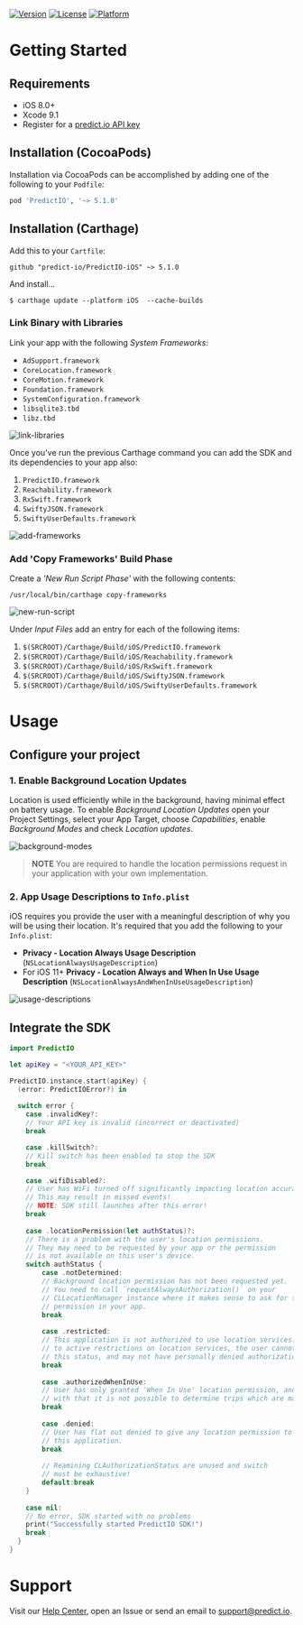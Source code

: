 [![Version](https://img.shields.io/cocoapods/v/PredictIO.svg?style=flat)](http://cocoapods.org/pods/PredictIO)
[![License](https://img.shields.io/cocoapods/l/PredictIO.svg?style=flat)](http://cocoapods.org/pods/PredictIO)
[![Platform](https://img.shields.io/cocoapods/p/PredictIO.svg?style=flat)](http://cocoapods.org/pods/PredictIO)

# Getting Started

## Requirements

* iOS 8.0+
* Xcode 9.1
* Register for a [predict.io API key](http://www.predict.io/service/registration/?level=1)

## Installation (CocoaPods)

Installation via CocoaPods can be accomplished by adding one of the following to your `Podfile`:

```ruby
pod 'PredictIO', '~> 5.1.0'
```

## Installation (Carthage)

Add this to your `Cartfile`:

```
github "predict-io/PredictIO-iOS" ~> 5.1.0
```

And install...

```
$ carthage update --platform iOS  --cache-builds
```

### Link Binary with Libraries

Link your app with the following _System Frameworks_:

* `AdSupport.framework`
* `CoreLocation.framework`
* `CoreMotion.framework`
* `Foundation.framework`
* `SystemConfiguration.framework`
* `libsqlite3.tbd`
* `libz.tbd`

![link-libraries](docs/link-libraries.png)

Once you've run the previous Carthage command you can add the SDK and its dependencies to your app also:

1. `PredictIO.framework`
2. `Reachability.framework`
3. `RxSwift.framework`
4. `SwiftyJSON.framework`
5. `SwiftyUserDefaults.framework`

![add-frameworks](docs/add-frameworks.gif)

### Add 'Copy Frameworks' Build Phase

Create a _'New Run Script Phase'_ with the following contents:

```
/usr/local/bin/carthage copy-frameworks
```

![new-run-script](docs/new-run-script.png)

Under *Input Files* add an entry for each of the following items:

1. `$(SRCROOT)/Carthage/Build/iOS/PredictIO.framework`
2. `$(SRCROOT)/Carthage/Build/iOS/Reachability.framework`
3. `$(SRCROOT)/Carthage/Build/iOS/RxSwift.framework`
4. `$(SRCROOT)/Carthage/Build/iOS/SwiftyJSON.framework`
5. `$(SRCROOT)/Carthage/Build/iOS/SwiftyUserDefaults.framework`

# Usage

## Configure your project

### 1. Enable Background Location Updates

Location is used efficiently while in the background, having minimal effect on battery usage. To enable _Background Location Updates_ open your Project Settings, select your App Target, choose _Capabilities_, enable _Background Modes_ and check _Location updates_.

![background-modes](docs/background-modes.png)

> **NOTE** You are required to handle the location permissions request in your application with your own implementation.

### 2. App Usage Descriptions to `Info.plist`

iOS requires you provide the user with a meaningful description of why you will be using their location. It's required that you add the following to your `Info.plist`:

* **Privacy - Location Always Usage Description** (`NSLocationAlwaysUsageDescription`)
* For iOS 11+ **Privacy - Location Always and When In Use Usage Description** (`NSLocationAlwaysAndWhenInUseUsageDescription`)

![usage-descriptions](docs/usage-descriptions.png)

## Integrate the SDK

```swift
import PredictIO

let apiKey = "<YOUR_API_KEY>"

PredictIO.instance.start(apiKey) {
  (error: PredictIOError?) in
    
  switch error {
    case .invalidKey?:
    // Your API key is invalid (incorrect or deactivated)
    break

    case .killSwitch?:
    // Kill switch has been enabled to stop the SDK
    break

    case .wifiDisabled?:
    // User has WiFi turned off significantly impacting location accuracy available.
    // This may result in missed events!
    // NOTE: SDK still launches after this error!
    break
    
    case .locationPermission(let authStatus)?:
    // There is a problem with the user's location permissions.
    // They may need to be requested by your app or the permission
    // is not available on this user's device.
	switch authStatus {
    	case .notDetermined:
      	// Background location permission has not been requested yet.
      	// You need to call `requestAlwaysAuthorization()` on your
      	// CLLocationManager instance where it makes sense to ask for this 
        // permission in your app.
      	break
      	
      	case .restricted:
		// This application is not authorized to use location services.  Due
		// to active restrictions on location services, the user cannot change
		// this status, and may not have personally denied authorization
		break
      
      	case .authorizedWhenInUse:
      	// User has only granted 'When In Use' location permission, and 
        // with that it is not possible to determine trips which are made.
      	break
      
      	case .denied:
      	// User has flat out denied to give any location permission to
      	// this application.
      	break
      
      	// Reamining CLAuthorizationStatus are unused and switch
      	// must be exhaustive!
      	default:break
    }
    
    case nil:
    // No error, SDK started with no problems
    print("Successfully started PredictIO SDK!") 
    break
  }
}
```

# Support

Visit our [Help Center]([https://support.predict.io](https://support.predict.io/)), open an Issue or send an email to [support@predict.io](support@predict.io).
